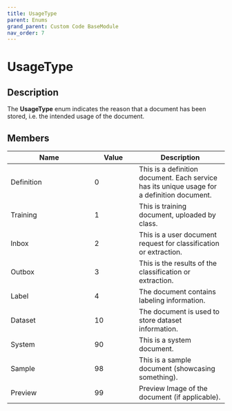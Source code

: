 ```yaml
---
title: UsageType
parent: Enums
grand_parent: Custom Code BaseModule
nav_order: 7
---
```


# UsageType

## Description

The **UsageType** enum indicates the reason that a document has been stored, i.e. the intended usage of the document.

## Members

<table><thead><tr><th width="178.33333333333331">Name</th><th width="87" data-type="number">Value</th><th>Description</th></tr></thead><tbody><tr><td>Definition</td><td>0</td><td>This is a definition document. Each service has its unique usage for a definition document.</td></tr><tr><td>Training</td><td>1</td><td>This is training document, uploaded by class.</td></tr><tr><td>Inbox</td><td>2</td><td>This is a user document request for classification or extraction.</td></tr><tr><td>Outbox</td><td>3</td><td>This is the results of the classification or extraction.</td></tr><tr><td>Label</td><td>4</td><td>The document contains labeling information.</td></tr><tr><td>Dataset</td><td>10</td><td>The document is used to store dataset information.</td></tr><tr><td>System</td><td>90</td><td>This is a system document.</td></tr><tr><td>Sample</td><td>98</td><td>This is a sample document (showcasing something).</td></tr><tr><td>Preview</td><td>99</td><td>Preview Image of the document (if applicable).</td></tr></tbody></table>
